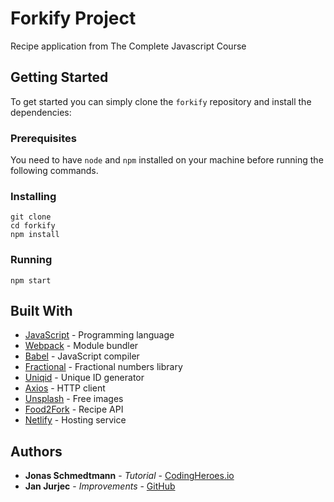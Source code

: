 <!-- Write a nice readme file that will be used to present this project in CV -->

# Forkify Project

Recipe application from The Complete Javascript Course

## Getting Started

To get started you can simply clone the `forkify` repository and install the dependencies:

### Prerequisites

You need to have `node` and `npm` installed on your machine before running the following commands.

### Installing

```
git clone
cd forkify
npm install
```

### Running

```
npm start
```

## Built With

- [JavaScript](https://developer.mozilla.org/en-US/docs/Web/JavaScript) - Programming language
- [Webpack](https://webpack.js.org/) - Module bundler
- [Babel](https://babeljs.io/) - JavaScript compiler
- [Fractional](
    https://www.npmjs.com/package/fractional
    ) - Fractional numbers library
- [Uniqid](https://www.npmjs.com/package/uniqid) - Unique ID generator
- [Axios](https://www.npmjs.com/package/axios) - HTTP client
- [Unsplash](https://unsplash.com/) - Free images
- [Food2Fork](https://www.food2fork.com/) - Recipe API
- [Netlify](https://www.netlify.com/) - Hosting service

## Authors

- **Jonas Schmedtmann** - _Tutorial_ - [CodingHeroes.io](https://codingheroes.io/)
- **Jan Jurjec** - _Improvements_ - [GitHub](https://github.com/0-bcda-0)

